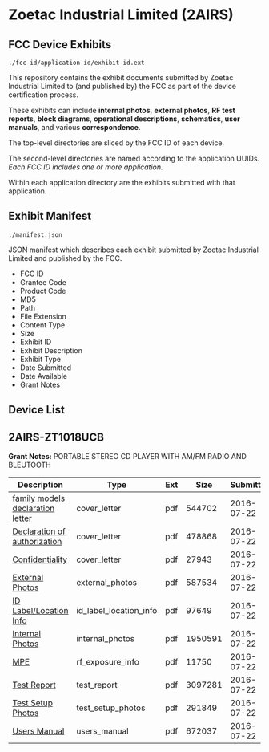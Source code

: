 # Zoetac Industrial Limited (2AIRS)
## FCC Device Exhibits

```
./fcc-id/application-id/exhibit-id.ext
```

This repository contains the exhibit documents submitted by Zoetac Industrial Limited to (and published by) the FCC as part of the device certification process.

These exhibits can include **internal photos**, **external photos**, **RF test reports**, **block diagrams**, **operational descriptions**, **schematics**, **user manuals**, and various **correspondence**.

The top-level directories are sliced by the FCC ID of each device.

The second-level directories are named according to the application UUIDs. *Each FCC ID includes one or more application.*

Within each application directory are the exhibits submitted with that application. 

## Exhibit Manifest

```
./manifest.json
```

JSON manifest which describes each exhibit submitted by Zoetac Industrial Limited and published by the FCC.

- FCC ID
- Grantee Code
- Product Code
- MD5
- Path
- File Extension
- Content Type
- Size
- Exhibit ID
- Exhibit Description
- Exhibit Type
- Date Submitted
- Date Available
- Grant Notes

## Device List
## 2AIRS-ZT1018UCB
**Grant Notes:** PORTABLE STEREO CD PLAYER WITH AM/FM RADIO AND BLEUTOOTH

| Description | Type | Ext | Size | Submitted | Available |
| ----------- | ---- | --- | ---- | --------- | --------- |
| [family models declaration letter](2AIRS-ZT1018UCB/864b3e9ff2cc4eed8b7c2e984def3ff3/3073055.pdf) | cover_letter | pdf | 544702 | 2016-07-22 | 2016-07-27 |
| [Declaration of authorization](2AIRS-ZT1018UCB/864b3e9ff2cc4eed8b7c2e984def3ff3/3073056.pdf) | cover_letter | pdf | 478868 | 2016-07-22 | 2016-07-27 |
| [Confidentiality](2AIRS-ZT1018UCB/864b3e9ff2cc4eed8b7c2e984def3ff3/3073057.pdf) | cover_letter | pdf | 27943 | 2016-07-22 | 2016-07-27 |
| [External Photos](2AIRS-ZT1018UCB/864b3e9ff2cc4eed8b7c2e984def3ff3/3073049.pdf) | external_photos | pdf | 587534 | 2016-07-22 | 2016-07-27 |
| [ID Label/Location Info](2AIRS-ZT1018UCB/864b3e9ff2cc4eed8b7c2e984def3ff3/3073051.pdf) | id_label_location_info | pdf | 97649 | 2016-07-22 | 2016-07-27 |
| [Internal Photos](2AIRS-ZT1018UCB/864b3e9ff2cc4eed8b7c2e984def3ff3/3073050.pdf) | internal_photos | pdf | 1950591 | 2016-07-22 | 2016-07-27 |
| [MPE](2AIRS-ZT1018UCB/864b3e9ff2cc4eed8b7c2e984def3ff3/3073059.pdf) | rf_exposure_info | pdf | 11750 | 2016-07-22 | 2016-07-27 |
| [Test Report](2AIRS-ZT1018UCB/864b3e9ff2cc4eed8b7c2e984def3ff3/3073058.pdf) | test_report | pdf | 3097281 | 2016-07-22 | 2016-07-27 |
| [Test Setup Photos](2AIRS-ZT1018UCB/864b3e9ff2cc4eed8b7c2e984def3ff3/3073052.pdf) | test_setup_photos | pdf | 291849 | 2016-07-22 | 2016-07-27 |
| [Users Manual](2AIRS-ZT1018UCB/864b3e9ff2cc4eed8b7c2e984def3ff3/3073053.pdf) | users_manual | pdf | 672037 | 2016-07-22 | 2016-07-27 |

